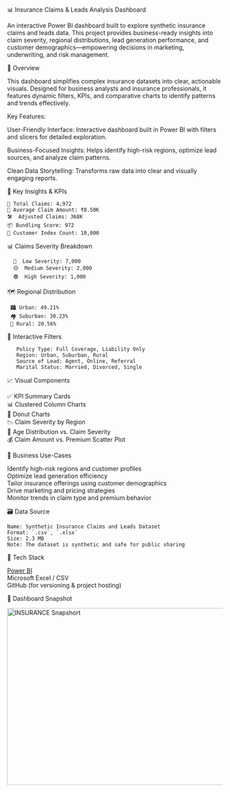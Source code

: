 📊 Insurance Claims & Leads Analysis Dashboard

An interactive Power BI dashboard built to explore synthetic insurance claims and leads data. This project provides business-ready insights into claim severity, regional distributions, lead generation performance, and customer demographics—empowering decisions in marketing, underwriting, and risk management.



 📝 Overview

This dashboard simplifies complex insurance datasets into clear, actionable visuals. Designed for business analysts and insurance professionals, it features dynamic filters, KPIs, and comparative charts to identify patterns and trends effectively.

Key Features:

User-Friendly Interface: Interactive dashboard built in Power BI with filters and slicers for detailed exploration.

Business-Focused Insights: Helps identify high-risk regions, optimize lead sources, and analyze claim patterns.

Clean Data Storytelling: Transforms raw data into clear and visually engaging reports.

 🌟 Key Insights & KPIs

    📌 Total Claims: 4,972  
    💸 Average Claim Amount: ₹8.50K  
    🛠  Adjusted Claims: 368K  
    📦 Bundling Score: 972  
    🧾 Customer Index Count: 10,000  



  📊 Claims Severity Breakdown

      🔴  Low Severity: 7,000  
      🟡  Medium Severity: 2,000  
      🟢  High Severity: 1,000  

 

   🗺 Regional Distribution

     🏙 Urban: 49.21%  
     🏘 Suburban: 30.23%  
     🌾 Rural: 20.56%  



   🧩 Interactive Filters

       Policy Type: Full Coverage, Liability Only  
       Region: Urban, Suburban, Rural  
       Source of Lead: Agent, Online, Referral  
       Marital Status: Married, Divorced, Single  



  📈 Visual Components

  ✅ KPI Summary Cards  
  📊 Clustered Column Charts  
  🍩 Donut Charts  
  📉 Claim Severity by Region  
  🎯 Age Distribution vs. Claim Severity  
  💰 Claim Amount vs. Premium Scatter Plot  



 💼 Business Use-Cases

  Identify high-risk regions and customer profiles  
  Optimize lead generation efficiency  
  Tailor insurance offerings using customer demographics  
  Drive marketing and pricing strategies  
  Monitor trends in claim type and premium behavior  



   🗃 Data Source

    Name: Synthetic Insurance Claims and Leads Dataset  
    Format: `.csv`, `.xlsx`  
    Size: 2.3 MB  
    Note: The dataset is synthetic and safe for public sharing



  🧠 Tech Stack

 [Power BI](https://powerbi.microsoft.com/)  
 Microsoft Excel / CSV  
 GitHub (for versioning & project hosting)


   📸 Dashboard Snapshot

 <img width="743" height="413" alt="INSURANCE Snapshort" src="https://github.com/user-attachments/assets/eebc2d39-a2b2-40db-a4b6-37686eb2ad72" />


